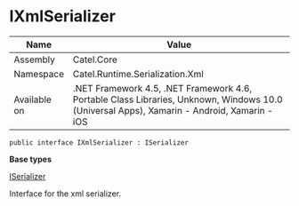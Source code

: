 

# IXmlSerializer

Name|Value
---|---
Assembly|Catel.Core
Namespace|Catel.Runtime.Serialization.Xml
Available on|.NET Framework 4.5, .NET Framework 4.6, Portable Class Libraries, Unknown, Windows 10.0 (Universal Apps), Xamarin - Android, Xamarin - iOS

```
public interface IXmlSerializer : ISerializer
```

**Base types**

[ISerializer](/Catel.Core\Catel\Runtime\Serialization\ISerializer.md)


Interface for the xml serializer.



